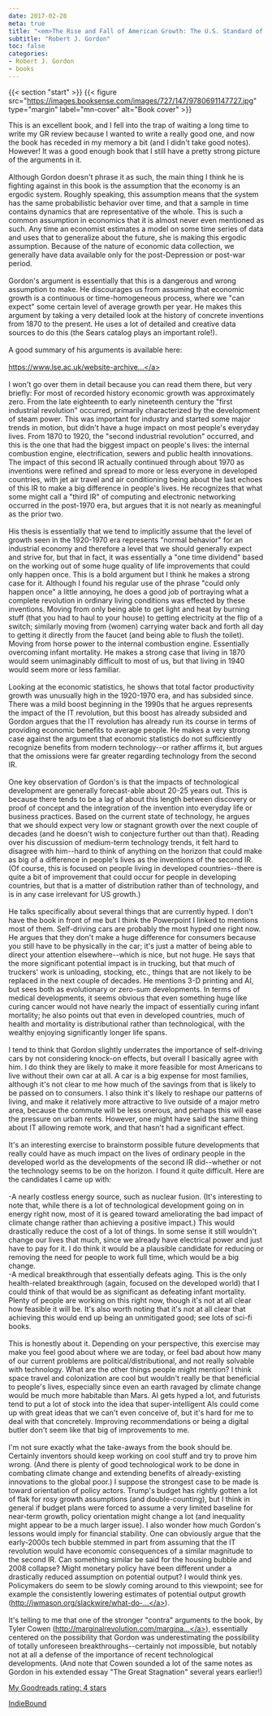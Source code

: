 ```yaml
---
date: 2017-02-28
meta: true
title: "<em>The Rise and Fall of American Growth: The U.S. Standard of Living Since the Civil War</em>"
subtitle: "Robert J. Gordon"
toc: false
categories:
- Robert J. Gordon
- books
---
```


{{< section "start" >}}
{{< figure src="https://images.booksense.com/images/727/147/9780691147727.jpg" type="margin" label="mn-cover" alt="Book cover" >}}

This is an excellent book, and I fell into the trap of waiting a long time to write my GR review because I wanted to write a really good one, and now the book has receded in my memory a bit (and I didn't take good notes). However! It was a good enough book that I still have a pretty strong picture of the arguments in it.<br /><br />Although Gordon doesn't phrase it as such, the main thing I think he is fighting against in this book is the assumption that the economy is an ergodic system. Roughly speaking, this assumption means that the system has the same probabilistic behavior over time, and that a sample in time contains dynamics that are representative of the whole. This is such a common assumption in economics that it is almost never even mentioned as such. Any time an economist estimates a model on some time series of data and uses that to generalize about the future, she is making this ergodic assumption. Because of the nature of economic data collection, we generally have data available only for the post-Depression or post-war period.<br /><br />Gordon's argument is essentially that this is a dangerous and wrong assumption to make. He discourages us from assuming that economic growth is a continuous or time-homogeneous process, where we "can expect" some certain level of average growth per year. He makes this argument by taking a very detailed look at the history of concrete inventions from 1870 to the present. He uses a lot of detailed and creative data sources to do this (the Sears catalog plays an important role!). <br /><br />A good summary of his arguments is available here:<br /><br /><a target="_blank" href="https://www.lse.ac.uk/website-archive/publicEvents/pdf/2016-ST/20160511RobertGordon_PPT.pdf" rel="nofollow noopener">https://www.lse.ac.uk/website-archive...</a><br /><br />I won't go over them in detail because you can read them there, but very briefly: For most of recorded history economic growth was approximately zero. From the late eighteenth to early nineteenth century the "first industrial revolution" occurred, primarily characterized by the development of steam power. This was important for industry and started some major trends in motion, but didn't have a huge impact on most people's everyday lives. From 1870 to 1920, the "second industrial revolution" occurred, and this is the one that had the biggest impact on people's lives: the internal combustion engine, electrification, sewers and public health innovations. The impact of this second IR actually continued through about 1970 as inventions were refined and spread to more or less everyone in developed countries, with jet air travel and air conditioning being about the last echoes of this IR to make a big difference in people's lives. He recognizes that what some might call a "third IR" of computing and electronic networking occurred in the post-1970 era, but argues that it is not nearly as meaningful as the prior two.<br /><br />His thesis is essentially that we tend to implicitly assume that the level of growth seen in the 1920-1970 era represents "normal behavior" for an industrial economy and therefore a level that we should generally expect and strive for, but that in fact, it was essentially a "one time dividend" based on the working out of some huge quality of life improvements that could only happen once. This is a bold argument but I think he makes a strong case for it. Although I found his regular use of the phrase "could only happen once" a little annoying, he does a good job of portraying what a complete revolution in ordinary living conditions was effected by these inventions. Moving from only being able to get light and heat by burning stuff (that you had to haul to your house) to getting electricity at the flip of a switch; similarly moving from (women) carrying water back and forth all day to getting it directly from the faucet (and being able to flush the toilet). Moving from horse power to the internal combustion engine. Essentially overcoming infant mortality. He makes a strong case that living in 1870 would seem unimaginably difficult to most of us, but that living in 1940 would seem more or less familiar.<br /><br />Looking at the economic statistics, he shows that total factor productivity growth was unusually high in the 1920-1970 era, and has subsided since. There was a mild boost beginning in the 1990s that he argues represents the impact of the IT revolution, but this boost has already subsided and Gordon argues that the IT revolution has already run its course in terms of providing economic benefits to average people. He makes a very strong case against the argument that economic statistics do not sufficiently recognize benefits from modern technology--or rather affirms it, but argues that the omissions were far greater regarding technology from the second IR.<br /><br />One key observation of Gordon's is that the impacts of technological development are generally forecast-able about 20-25 years out. This is because there tends to be a lag of about this length between discovery or proof of concept and the integration of the invention into everyday life or business practices. Based on the current state of technology, he argues that we should expect very low or stagnant growth over the next couple of decades (and he doesn't wish to conjecture further out than that). Reading over his discussion of medium-term technology trends, it felt hard to disagree with him--hard to think of anything on the horizon that could make as big of a difference in people's lives as the inventions of the second IR. (Of course, this is focused on people living in developed countries--there is quite a bit of improvement that could occur for people in developing countries, but that is a matter of distribution rather than of technology, and is in any case irrelevant for US growth.)<br /><br />He talks specifically about several things that are currently hyped. I don't have the book in front of me but I think the Powerpoint I linked to mentions most of them. Self-driving cars are probably the most hyped one right now. He argues that they don't make a huge difference for consumers because you still have to be physically in the car; it's just a matter of being able to direct your attention elsewhere--which is nice, but not huge. He says that the more significant potential impact is in trucking, but that much of truckers' work is unloading, stocking, etc., things that are not likely to be replaced in the next couple of decades. He mentions 3-D printing and AI, but sees both as evolutionary or zero-sum developments. In terms of medical developments, it seems obvious that even something huge like curing cancer would not have nearly the impact of essentially curing infant mortality; he also points out that even in developed countries, much of health and mortality is distributional rather than technological, with the wealthy enjoying significantly longer life spans.<br /><br />I tend to think that Gordon slightly underrates the importance of self-driving cars by not considering knock-on effects, but overall I basically agree with him. I do think they are likely to make it more feasible for most Americans to live without their own car at all. A car is a big expense for most families, although it's not clear to me how much of the savings from that is likely to be passed on to consumers. I also think it's likely to reshape our patterns of living, and make it relatively more attractive to live outside of a major metro area, because the commute will be less onerous, and perhaps this will ease the pressure on urban rents. However, one might have said the same thing about IT allowing remote work, and that hasn't had a significant effect.<br /><br />It's an interesting exercise to brainstorm possible future developments that really could have as much impact on the lives of ordinary people in the developed world as the developments of the second IR did--whether or not the technology seems to be on the horizon. I found it quite difficult. Here are the candidates I came up with:<br /><br />-A nearly costless energy source, such as nuclear fusion. (It's interesting to note that, while there is a lot of technological development going on in energy right now, most of it is geared toward ameliorating the bad impact of climate change rather than achieving a positive impact.) This would drastically reduce the cost of a lot of things. In some sense it still wouldn't change our lives that much, since we already have electrical power and just have to pay for it. I do think it would be a plausible candidate for reducing or removing the need for people to work full time, which would be a big change.<br />-A medical breakthrough that essentially defeats aging. This is the only health-related breakthrough (again, focused on the developed world) that I could think of that would be as significant as defeating infant mortality. Plenty of people are working on this right now, though it's not at all clear how feasible it will be. It's also worth noting that it's not at all clear that achieving this would end up being an unmitigated good; see lots of sci-fi books.<br /><br />This is honestly about it. Depending on your perspective, this exercise may make you feel good about where we are today, or feel bad about how many of our current problems are political/distributional, and not really solvable with technology. What are the other things people might mention? I think space travel and colonization are cool but wouldn't really be that beneficial to people's lives, especially since even an earth ravaged by climate change would be much more habitable than Mars. AI gets hyped a lot, and futurists tend to put a lot of stock into the idea that super-intelligent AIs could come up with great ideas that we can't even conceive of, but it's hard for me to deal with that concretely. Improving recommendations or being a digital butler don't seem like that big of improvements to me. <br /><br />I'm not sure exactly what the take-aways from the book should be. Certainly inventors should keep working on cool stuff and try to prove him wrong. (And there is plenty of good technological work to be done in combating climate change and extending benefits of already-existing innovations to the global poor.) I suppose the strongest case to be made is toward orientation of policy actors. Trump's budget has rightly gotten a lot of flak for rosy growth assumptions (and double-counting), but I think in general if budget plans were forced to assume a very limited baseline for near-term growth, policy orientation might change a lot (and inequality might appear to be a much larger issue). I also wonder how much Gordon's lessons would imply for financial stability. One can obviously argue that the early-2000s tech bubble stemmed in part from assuming that the IT revolution would have economic consequences of a similar magnitude to the second IR. Can something similar be said for the housing bubble and 2008 collapse? Might monetary policy have been different under a drastically reduced assumption on potential output? I would think yes. Policymakers do seem to be slowly coming around to this viewpoint; see for example the consistently lowering estimates of potential output growth (<a target="_blank" href="http://jwmason.org/slackwire/what-do-changing-estimates-of-potential-output-tell-us/" rel="nofollow noopener">http://jwmason.org/slackwire/what-do-...</a>). <br /><br />It's telling to me that one of the stronger "contra" arguments to the book, by Tyler Cowen (<a target="_blank" href="http://marginalrevolution.com/marginalrevolution/2016/01/my-review-of-robert-gordons-american-economic-growth.html" rel="nofollow noopener">http://marginalrevolution.com/margina...</a>), essentially centered on the possibility that Gordon was underestimating the possibility of totally unforeseen breakthroughs--certainly not impossible, but notably not at all a defense of the importance of recent technological developments. (And note that Cowen sounded a lot of the same notes as Gordon in his extended essay "The Great Stagnation" several years earlier!)

[My Goodreads rating: 4 stars](https://www.goodreads.com/review/show/1902857021)  

[IndieBound](https://www.indiebound.org/book/9780691147727)
